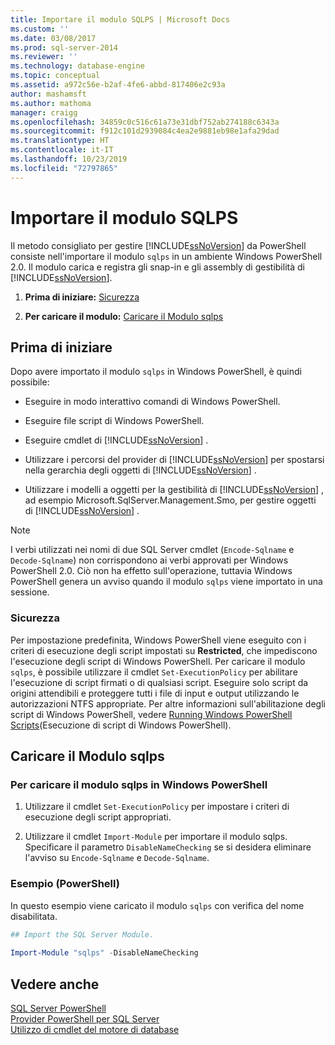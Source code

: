 ```yaml
---
title: Importare il modulo SQLPS | Microsoft Docs
ms.custom: ''
ms.date: 03/08/2017
ms.prod: sql-server-2014
ms.reviewer: ''
ms.technology: database-engine
ms.topic: conceptual
ms.assetid: a972c56e-b2af-4fe6-abbd-817406e2c93a
author: mashamsft
ms.author: mathoma
manager: craigg
ms.openlocfilehash: 34859c0c516c61a73e31dbf752ab274188c6343a
ms.sourcegitcommit: f912c101d2939084c4ea2e9881eb98e1afa29dad
ms.translationtype: HT
ms.contentlocale: it-IT
ms.lasthandoff: 10/23/2019
ms.locfileid: "72797865"
---
```

# <a name="import-the-sqlps-module"></a>Importare il modulo SQLPS
  Il metodo consigliato per gestire [!INCLUDE[ssNoVersion](../includes/ssnoversion-md.md)] da PowerShell consiste nell'importare il modulo `sqlps` in un ambiente Windows PowerShell 2.0. Il modulo carica e registra gli snap-in e gli assembly di gestibilità di [!INCLUDE[ssNoVersion](../includes/ssnoversion-md.md)].  
  
1.  **Prima di iniziare:** [Sicurezza](#Security)  
  
2.  **Per caricare il modulo:**  [Caricare il Modulo sqlps](#LoadSqlps)  
  
## <a name="before-you-begin"></a>Prima di iniziare  
 Dopo avere importato il modulo `sqlps` in Windows PowerShell, è quindi possibile:  
  
-   Eseguire in modo interattivo comandi di Windows PowerShell.  
  
-   Eseguire file script di Windows PowerShell.  
  
-   Eseguire cmdlet di [!INCLUDE[ssNoVersion](../includes/ssnoversion-md.md)] .  
  
-   Utilizzare i percorsi del provider di [!INCLUDE[ssNoVersion](../includes/ssnoversion-md.md)] per spostarsi nella gerarchia degli oggetti di [!INCLUDE[ssNoVersion](../includes/ssnoversion-md.md)] .  
  
-   Utilizzare i modelli a oggetti per la gestibilità di [!INCLUDE[ssNoVersion](../includes/ssnoversion-md.md)] , ad esempio Microsoft.SqlServer.Management.Smo, per gestire oggetti di [!INCLUDE[ssNoVersion](../includes/ssnoversion-md.md)] .  
  
> [!NOTE]  
>  I verbi utilizzati nei nomi di due SQL Server cmdlet (`Encode-Sqlname` e `Decode-Sqlname`) non corrispondono ai verbi approvati per Windows PowerShell 2.0. Ciò non ha effetto sull'operazione, tuttavia Windows PowerShell genera un avviso quando il modulo `sqlps` viene importato in una sessione.  
  
###  <a name="Security"></a> Sicurezza  
 Per impostazione predefinita, Windows PowerShell viene eseguito con i criteri di esecuzione degli script impostati su **Restricted**, che impediscono l'esecuzione degli script di Windows PowerShell. Per caricare il modulo `sqlps`, è possibile utilizzare il cmdlet `Set-ExecutionPolicy` per abilitare l'esecuzione di script firmati o di qualsiasi script. Eseguire solo script da origini attendibili e proteggere tutti i file di input e output utilizzando le autorizzazioni NTFS appropriate. Per altre informazioni sull'abilitazione degli script di Windows PowerShell, vedere [Running Windows PowerShell Scripts](https://docs.microsoft.com/powershell/scripting/setup/starting-windows-powershell?view=powershell-6#how-to-enable-windows-powershell-ise-on-earlier-releases-of-windows)(Esecuzione di script di Windows PowerShell).  
  
##  <a name="LoadSqlps"></a> Caricare il Modulo sqlps  

### <a name="to-load-the-sqlps-module-in-windows-powershell"></a>Per caricare il modulo sqlps in Windows PowerShell
  
1.  Utilizzare il cmdlet `Set-ExecutionPolicy` per impostare i criteri di esecuzione degli script appropriati.  
  
2.  Utilizzare il cmdlet `Import-Module` per importare il modulo sqlps. Specificare il parametro `DisableNameChecking` se si desidera eliminare l'avviso su `Encode-Sqlname` e `Decode-Sqlname`.  
  
### <a name="example-powershell"></a>Esempio (PowerShell)  
 In questo esempio viene caricato il modulo `sqlps` con verifica del nome disabilitata.  
  
```powershell
## Import the SQL Server Module.  
  
Import-Module "sqlps" -DisableNameChecking  
```  

## <a name="see-also"></a>Vedere anche  
 [SQL Server PowerShell](../powershell/sql-server-powershell.md)   
 [Provider PowerShell per SQL Server](../powershell/sql-server-powershell-provider.md)   
 [Utilizzo di cmdlet del motore di database](../../2014/database-engine/use-the-database-engine-cmdlets.md)  
